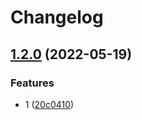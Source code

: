 # Changelog

## [1.2.0](https://github.com/shaunxu/release-please-test/compare/v1.1.0...v1.2.0) (2022-05-19)


### Features

* 1 ([20c0410](https://github.com/shaunxu/release-please-test/commit/20c04106924282418f8fb241043555afa4bbc203))
